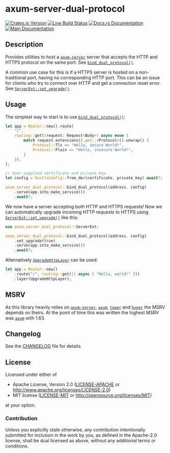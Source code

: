 # axum-server-dual-protocol

[![Crates.io Version](https://img.shields.io/crates/v/axum-server-dual-protocol.svg)](https://crates.io/crates/axum-server-dual-protocol)
[![Live Build Status](https://img.shields.io/github/checks-status/daxpedda/axum-server-dual-protocol/main?label=CI)](https://github.com/daxpedda/axum-server-dual-protocol/actions?query=branch%3Amain)
[![Docs.rs Documentation](https://img.shields.io/docsrs/axum-server-dual-protocol)](https://docs.rs/axum-server-dual-protocol/0.5.2)
[![Main Documentation](https://img.shields.io/github/actions/workflow/status/daxpedda/axum-server-dual-protocol/documentation.yml?branch=main)](https://daxpedda.github.io/axum-server-dual-protocol/axum_server_dual_protocol/index.html)

## Description

Provides utilities to host a [`axum-server`] server that
accepts the HTTP and HTTPS protocol on the same port. See
[`bind_dual_protocol()`].

A common use case for this is if a HTTPS server is hosted on a
non-traditional port, having no corresponding HTTP port. This can be an
issue for clients who try to connect over HTTP and get a connection reset
error. See [`ServerExt::set_upgrade()`].

## Usage

The simplest way to start is to use [`bind_dual_protocol()`]:
```rust
let app = Router::new().route(
	"/",
	routing::get(|request: Request<Body>| async move {
		match request.extensions().get::<Protocol>().unwrap() {
			Protocol::Tls => "Hello, secure World!",
			Protocol::Plain => "Hello, insecure World!",
		}
	}),
);

// User-supplied certificate and private key.
let config = RustlsConfig::from_der(certificate, private_key).await?;

axum_server_dual_protocol::bind_dual_protocol(address, config)
	.serve(app.into_make_service())
	.await?;
```

We now have a server accepting both HTTP and HTTPS requests! Now we can
automatically upgrade incoming HTTP requests to HTTPS using
[`ServerExt::set_upgrade()`] like this:
```rust
use axum_server_dual_protocol::ServerExt;

axum_server_dual_protocol::bind_dual_protocol(address, config)
	.set_upgrade(true)
	.serve(app.into_make_service())
	.await?;
```

Alternatively [`UpgradeHttpLayer`] can be used:
```rust
let app = Router::new()
	.route("/", routing::get(|| async { "Hello, world!" }))
	.layer(UpgradeHttpLayer);
```

## MSRV

As this library heavily relies on [`axum-server`], [`axum`],
[`tower`] and [`hyper`] the MSRV depends on theirs. At the point of time
this was written the highest MSRV was [`axum`] with 1.63.

## Changelog

See the [CHANGELOG] file for details.

## License

Licensed under either of

- Apache License, Version 2.0 ([LICENSE-APACHE] or <http://www.apache.org/licenses/LICENSE-2.0>)
- MIT license ([LICENSE-MIT] or <http://opensource.org/licenses/MIT>)

at your option.

### Contribution

Unless you explicitly state otherwise, any contribution intentionally
submitted for inclusion in the work by you, as defined in the Apache-2.0
license, shall be dual licensed as above, without any additional terms or
conditions.

[CHANGELOG]: https://github.com/daxpedda/axum-server-dual-protocol/blob/v0.5.2/CHANGELOG.md
[LICENSE-MIT]: https://github.com/daxpedda/axum-server-dual-protocol/blob/v0.5.2/LICENSE-MIT
[LICENSE-APACHE]: https://github.com/daxpedda/axum-server-dual-protocol/blob/v0.5.2/LICENSE-APACHE
[`axum`]: https://docs.rs/axum/0.6
[`axum-server`]: https://docs.rs/axum-server/0.5
[`bind_dual_protocol()`]: https://docs.rs/axum-server-dual-protocol/0.1/axum_server_dual_protocol/fn.bind_dual_protocol.html
[`hyper`]: https://docs.rs/hyper/0.14
[`Layer`]: https://docs.rs/tower-layer/0.3/tower_layer/trait.Layer.html
[`Router`]: https://docs.rs/axum/0.6/axum/struct.Router.html
[`ServerExt::set_upgrade()`]: https://docs.rs/axum-server-dual-protocol/0.5/axum_server_dual_protocol/trait.ServerExt.html#tymethod.set_upgrade
[`tower`]: https://docs.rs/tower/0.4
[`UpgradeHttpLayer`]: https://docs.rs/axum-server-dual-protocol/0.5/axum_server_dual_protocol/struct.UpgradeHttpLayer.html
